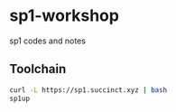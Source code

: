 # sp1-workshop

sp1 codes and notes

## Toolchain

```sh
curl -L https://sp1.succinct.xyz | bash
sp1up
```
